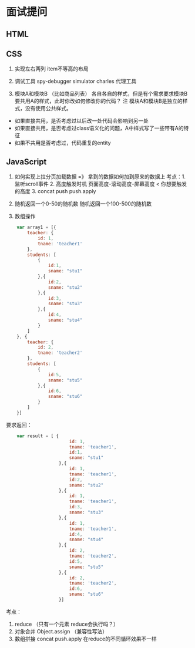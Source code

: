 # 面试提问

## HTML

## CSS

1. 实现左右两列 item不等高的布局

2. 调试工具 spy-debugger simulator charles 代理工具

3. 模块A和模块B （比如商品列表）  各自各自的样式，但是有个需求要求模块B要共用A的样式，此时你改如何修改你的代码？ 注 模块A和模块B是独立的样式，没有使用公共样式。

  - 如果直接共用，是否考虑过以后改一处代码会影响到另一处
  - 如果直接共用，是否考虑过class语义化的问题，A中样式写了一些带有A的特征
  - 如果不共用是否考虑过，代码重复的entity

## JavaScript

1. 如何实现上拉分页加载数据 =》 拿到的数据如何加到原来的数据上
考点：1. 监听scroll事件
     2. 高度触发时机  页面高度-滚动高度-屏幕高度 < 你想要触发的高度
     3. concat push  push.apply

2. 随机返回一个0-50的随机数
   随机返回一个100-500的随机数

3. 数组操作

```javascript
    var array1 = [{
        teacher: {
            id: 1,
            tname: 'teacher1'
        },
        students: [
            {
                id:1,
                sname: "stu1"
            },{
                id:2,
                sname: "stu2"
            },{
                id:3,
                sname: "stu3"
            },{
                id:4,
                sname: "stu4"
            }
        ]
    }, {
        teacher: {
            id: 2,
            tname: 'teacher2'
        },
        students: [
            {
                id:5,
                sname: "stu5"
            },{
                id:6,
                sname: "stu6"
            }
        ]
    }]
```

要求返回： 

```javascript
    var result = [ {
                        id: 1,
                        tname: 'teacher1',
                        id:1,
                        sname: "stu1"
                    },{
                        id: 1,
                        tname: 'teacher1',
                        id:2,
                        sname: "stu2"
                    },{
                        id: 1,
                        tname: 'teacher1',
                        id:3,
                        sname: "stu3"
                    },{
                        id: 1,
                        tname: 'teacher1',
                        id:4,
                        sname: "stu4"
                    },{
                        id: 2,
                        tname: 'teacher2',
                        id:5,
                        sname: "stu5"
                    },{
                        id: 2,
                        tname: 'teacher2',
                        id:6,
                        sname: "stu6"
                    }]
```

考点： 

1. reduce （只有一个元素 reduce会执行吗？）
2. 对象合并 Object.assign （兼容性写法）
3. 数组拼接 concat push.apply  在reduce的不同循环效果不一样
